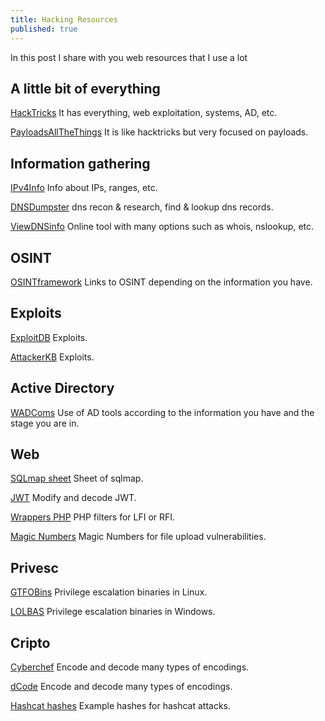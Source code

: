 ```yaml
---
title: Hacking Resources
published: true
---
```


In this post I share with you web resources that I use a lot

## [](#header-2)A little bit of everything

[HackTricks](https://book.hacktricks.xyz/) It has everything, web exploitation, systems, AD, etc.

[PayloadsAllTheThings](https://github.com/swisskyrepo/PayloadsAllTheThings) It is like hacktricks but very focused on payloads.

## [](#header-2)Information gathering

[IPv4Info](http://ipv4info.com/) Info about IPs, ranges, etc.

[DNSDumpster](https://dnsdumpster.com/) dns recon & research, find & lookup dns records.

[ViewDNSinfo](https://viewdns.info/) Online tool with many options such as whois, nslookup, etc.

## [](#header-2)OSINT

[OSINTframework](https://osintframework.com/) Links to OSINT depending on the information you have.

## [](#header-2)Exploits

[ExploitDB](https://www.exploit-db.com/) Exploits.

[AttackerKB](https://attackerkb.com/) Exploits.

## [](#header-2)Active Directory

[WADComs](https://wadcoms.github.io/#) Use of AD tools according to the information you have and the stage you are in.

## [](#header-2)Web

[SQLmap sheet](https://www.security-sleuth.com/sleuth-blog/2017/1/3/sqlmap-cheat-sheet) Sheet of sqlmap.

[JWT](https://jwt.io/#debugger-io) Modify and decode JWT.

[Wrappers PHP](https://www.php.net/manual/en/wrappers.php.php) PHP filters for LFI or RFI.

[Magic Numbers](https://en.wikipedia.org/wiki/List_of_file_signatures) Magic Numbers for file upload vulnerabilities.

## [](#header-2)Privesc

[GTFOBins](https://gtfobins.github.io/) Privilege escalation binaries in Linux.

[LOLBAS](https://lolbas-project.github.io/#) Privilege escalation binaries in Windows.

## [](#header-2)Cripto

[Cyberchef](https://gchq.github.io/CyberChef/) Encode and decode many types of encodings.

[dCode](https://www.dcode.fr/) Encode and decode many types of encodings.

[Hashcat hashes](https://hashcat.net/wiki/doku.php?id=example_hashes) Example hashes for hashcat attacks.

